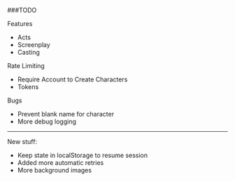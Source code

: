 ###TODO

Features

- Acts
- Screenplay
- Casting

Rate Limiting

- Require Account to Create Characters
- Tokens

Bugs

- Prevent blank name for character
- More debug logging


---

New stuff:

- Keep state in localStorage to resume session
- Added more automatic retries
- More background images

